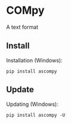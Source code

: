 # COMpy
A text format

## Install
Installation (Windows):

```
pip install ascompy
```

## Update
Updating (Windows):

```
pip install ascompy -U
```
